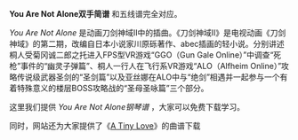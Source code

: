 

**You Are Not Alone双手简谱** 和五线谱完全对应。

_You Are Not Alone_
是动画刀剑神域Ⅱ中的插曲。《刀剑神域Ⅱ》是电视动画《刀剑神域》的第二期，改编自日本小说家川原砾著作、abec插画的轻小说。分别讲述桐人受菊冈诚二郎之托进入FPS型VR游戏“GGO（Gun
Gale Online）”中调查“死枪”事件的“幽灵子弹篇”、桐人一行人在飞行系VR游戏“ALO（Alfheim
Online）”攻略传说级武器圣剑的“圣剑篇”以及亚丝娜在ALO中与“绝剑”相遇并一起参与一个有着特殊意义的楼层BOSS攻略战的“圣母圣咏篇”三个部分。

这里我们提供 _You Are Not Alone钢琴谱_ ，大家可以免费下载学习。

同时，网站还为大家提供了《[A Tiny Love](Music-5523-A-Tiny-Love-刀剑神域OST.html "A Tiny
Love")》的曲谱下载

